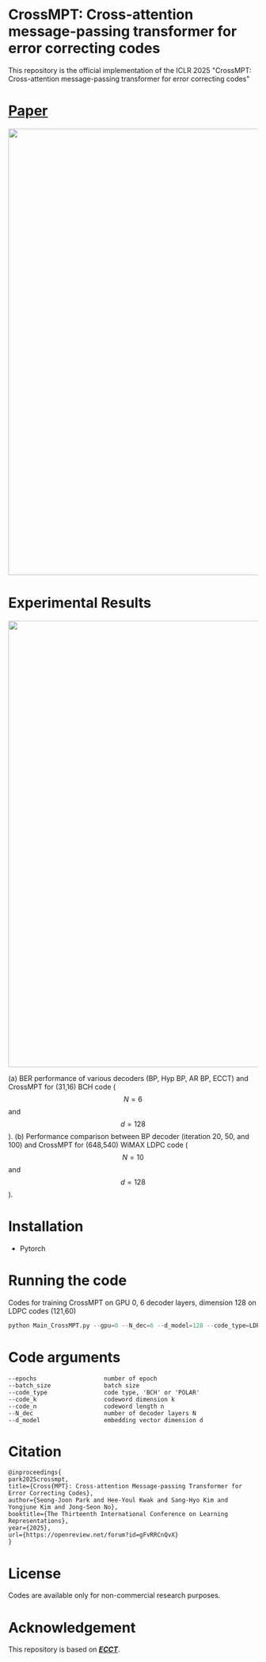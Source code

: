 # CrossMPT: Cross-attention message-passing transformer for error correcting codes

This repository is the official implementation of the ICLR 2025 "CrossMPT: Cross-attention message-passing transformer for error correcting codes"

# [Paper]([https://arxiv.org/abs/2308.08128](https://openreview.net/forum?id=gFvRRCnQvX))
<p align="center"><img src="https://github.com/user-attachments/assets/9623e0e2-eebd-4479-a28f-fc1308d76c65" width="900"/>

# Experimental Results
<p align="center"><img src="https://github.com/user-attachments/assets/db1dbe19-c09f-43dd-a28b-c12395e6a29f" width="900"/>

(a) BER performance of various decoders (BP, Hyp BP, AR BP, ECCT) and CrossMPT for (31,16) BCH code ($$N=6$$ and $$d=128$$). (b) Performance comparison between BP decoder (iteration 20, 50, and 100) and CrossMPT for (648,540) WiMAX LDPC code ($$N=10$$ and $$d=128$$).


# Installation
* Pytorch

# Running the code

Codes for training CrossMPT on GPU 0, 6 decoder layers, dimension 128 on LDPC codes (121,60)

```python
python Main_CrossMPT.py --gpu=0 --N_dec=6 --d_model=128 --code_type=LDPC --code_n=121--code_k=60
```

# Code arguments
```
--epochs                   number of epoch
--batch_size               batch size
--code_type                code type, 'BCH' or 'POLAR'
--code_k                   codeword dimension k
--code_n                   codeword length n
--N_dec                    number of decoder layers N
--d_model                  embedding vector dimension d
```

# Citation

```
@inproceedings{
park2025crossmpt,
title={Cross{MPT}: Cross-attention Message-passing Transformer for Error Correcting Codes},
author={Seong-Joon Park and Hee-Youl Kwak and Sang-Hyo Kim and Yongjune Kim and Jong-Seon No},
booktitle={The Thirteenth International Conference on Learning Representations},
year={2025},
url={https://openreview.net/forum?id=gFvRRCnQvX}
}
```

# License

Codes are available only for non-commercial research purposes.

# Acknowledgement

This repository is based on [***ECCT***](https://github.com/yoniLc/ECCT).
